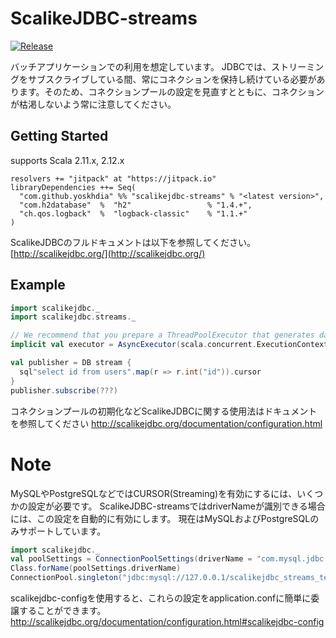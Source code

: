 # ScalikeJDBC-streams

[![Release](https://jitpack.io/v/yoskhdia/scalikejdbc-streams.svg)](https://jitpack.io/#yoskhdia/scalikejdbc-streams)

バッチアプリケーションでの利用を想定しています。
JDBCでは、ストリーミングをサブスクライブしている間、常にコネクションを保持し続けている必要があります。そのため、コネクションプールの設定を見直すとともに、コネクションが枯渇しないよう常に注意してください。


## Getting Started

supports Scala 2.11.x, 2.12.x

```
resolvers += "jitpack" at "https://jitpack.io"
libraryDependencies ++= Seq(
  "com.github.yoskhdia" %% "scalikejdbc-streams" % "<latest version>",
  "com.h2database"  %  "h2"                 % "1.4.+",
  "ch.qos.logback"  %  "logback-classic"    % "1.1.+"
)
```

ScalikeJDBCのフルドキュメントは以下を参照してください。
[http://scalikejdbc.org/](http://scalikejdbc.org/)


## Example

```scala
import scalikejdbc._
import scalikejdbc.streams._

// We recommend that you prepare a ThreadPoolExecutor that generates daemon threads
implicit val executor = AsyncExecutor(scala.concurrent.ExecutionContext.global)

val publisher = DB stream {
  sql"select id from users".map(r => r.int("id")).cursor
}
publisher.subscribe(???)
```

コネクションプールの初期化などScalikeJDBCに関する使用法はドキュメントを参照してください
http://scalikejdbc.org/documentation/configuration.html


# Note

MySQLやPostgreSQLなどではCURSOR(Streaming)を有効にするには、いくつかの設定が必要です。
ScalikeJDBC-streamsではdriverNameが識別できる場合には、この設定を自動的に有効にします。
現在はMySQLおよびPostgreSQLのみサポートしています。

```scala
import scalikejdbc._
val poolSettings = ConnectionPoolSettings(driverName = "com.mysql.jdbc.Driver")
Class.forName(poolSettings.driverName)
ConnectionPool.singleton("jdbc:mysql://127.0.0.1/scalikejdbc_streams_test", "user", "pass", poolSettings)
```

scalikejdbc-configを使用すると、これらの設定をapplication.confに簡単に委譲することができます。
http://scalikejdbc.org/documentation/configuration.html#scalikejdbc-config
